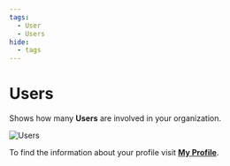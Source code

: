 ```yaml
---
tags:
  - User
  - Users
hide:
  - tags
---
```


# **Users**

Shows how many **Users** are involved in your organization.

![Users](https://cloud.tcpro.cz:30100/swift/v1/KEY_c5d050a1634d4ed1984f3844813f1a1d/doc-images/user/Dashboard/users/users.png "Users in your Organization")


To find the information about your profile visit [**My Profile**](../my-profile.md).
